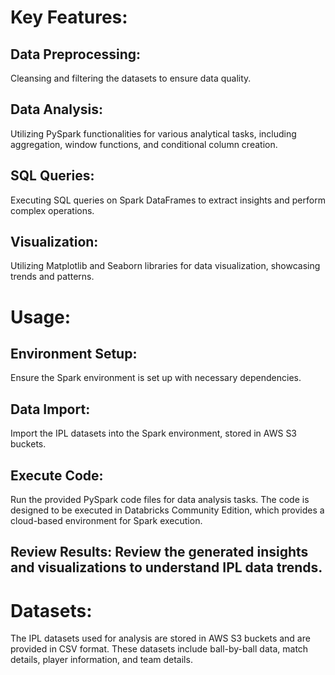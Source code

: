 # Key Features:

## Data Preprocessing: 
Cleansing and filtering the datasets to ensure data quality.
## Data Analysis: 
Utilizing PySpark functionalities for various analytical tasks, including aggregation, window functions, and conditional column creation.
## SQL Queries: 
Executing SQL queries on Spark DataFrames to extract insights and perform complex operations.
## Visualization: 
Utilizing Matplotlib and Seaborn libraries for data visualization, showcasing trends and patterns.

# Usage:

## Environment Setup: 
Ensure the Spark environment is set up with necessary dependencies.
## Data Import:
Import the IPL datasets into the Spark environment, stored in AWS S3 buckets.
## Execute Code: 
Run the provided PySpark code files for data analysis tasks. The code is designed to be executed in Databricks Community Edition, which provides a cloud-based environment for Spark execution.
## Review Results: Review the generated insights and visualizations to understand IPL data trends.

# Datasets:

The IPL datasets used for analysis are stored in AWS S3 buckets and are provided in CSV format. These datasets include ball-by-ball data, match details, player information, and team details.
